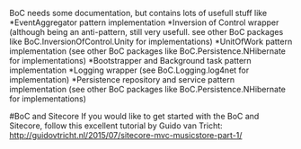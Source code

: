 BoC needs some documentation, but contains lots of usefull stuff like
*EventAggregator pattern implementation
*Inversion of Control wrapper (although being an anti-pattern, still very usefull. see other BoC packages like BoC.InversionOfControl.Unity for implementations)
*UnitOfWork pattern implementation (see other BoC packages like BoC.Persistence.NHibernate for implementations)
*Bootstrapper and Background task pattern implementation
*Logging wrapper (see BoC.Logging.log4net for implementation)
*Persistence repository and service pattern implementation (see other BoC packages like BoC.Persistence.NHibernate for implementations)

#BoC and Sitecore
If you would like to get started with the BoC and Sitecore, follow this excellent tutorial by Guido van Tricht:
http://guidovtricht.nl/2015/07/sitecore-mvc-musicstore-part-1/
